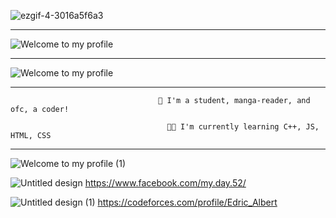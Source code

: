 ![ezgif-4-3016a5f6a3](https://user-images.githubusercontent.com/67855031/157255484-e20b0511-a6ec-4a0b-b336-e8effd29e73b.gif)

<hr>

![Welcome to my profile](https://user-images.githubusercontent.com/67855031/157342744-e227d44d-cfe7-4c0d-9757-8af513aef0bc.gif)

<hr>

![Welcome to my profile](https://user-images.githubusercontent.com/67855031/157343318-7bc13b91-ca83-42aa-be7f-d066a0a77760.png)

<hr>

                                     🌱 I'm a student, manga-reader, and ofc, a coder!

                                       👨‍💻 I'm currently learning C++, JS, HTML, CSS
<hr>

![Welcome to my profile (1)](https://user-images.githubusercontent.com/67855031/157344020-4a344442-87cb-4559-9eb9-edb230087bc6.png)

![Untitled design](https://user-images.githubusercontent.com/67855031/157344453-121d3d8d-be54-47a9-aacf-3df718b05da5.png)   https://www.facebook.com/my.day.52/

![Untitled design (1)](https://user-images.githubusercontent.com/67855031/157344554-5b21f20e-7071-4029-83bd-8afa5d2ddb5e.png)   https://codeforces.com/profile/Edric_Albert

